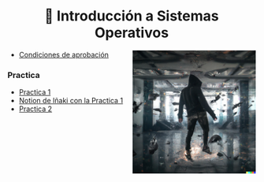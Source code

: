 <h1 align="center"> 🐧 Introducción a Sistemas Operativos</h1>

<p><img width="250" align='right' src="Img/1.png"></p>

- [Condiciones de aprobación](/Documentos/)

### Practica

- [Practica 1](/Documentos/Practica1.md)
- [Notion de Iñaki con la Practica 1](https://nova-calcium-fbd.notion.site/Introducci-n-a-Sistemas-Operativos-78eceb443ac04f919bdf3394bbe22d27)
- [Practica 2](/Documentos/Practica2.md)